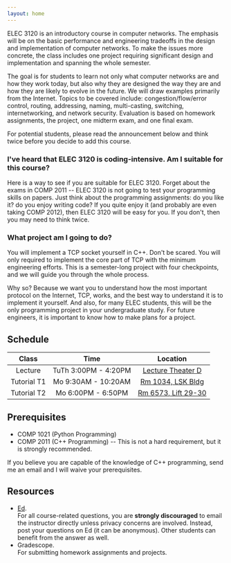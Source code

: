 ```yaml
---
layout: home
---
```


ELEC 3120 is an introductory course in computer networks. The emphasis will be on the basic performance and engineering tradeoffs in the design and implementation of computer networks. To make the issues more concrete, the class includes one project requiring significant design and implementation and spanning the whole semester.

The goal is for students to learn not only what computer networks are and how they work today, but also why they are designed the way they are and how they are likely to evolve in the future. We will draw examples primarily from the Internet. Topics to be covered include: congestion/flow/error control, routing, addressing, naming, multi-casting, switching, internetworking, and network security. Evaluation is based on homework assignments, the project, one midterm exam, and one final exam.

For potential students, please read the announcement below and think twice before you decide to add this course.

### I've heard that ELEC 3120 is coding-intensive. Am I suitable for this course?

Here is a way to see if you are suitable for ELEC 3120.
Forget about the exams in COMP 2011 -- ELEC 3120 is not going to test your programming skills on papers. Just think about the programming assignments: do you like it? do you enjoy writing code? If you quite enjoy it (and probably are even taking COMP 2012), then ELEC 3120 will be easy for you. If you don't, then you may need to think twice.

### What project am I going to do?

You will implement a TCP socket yourself in C++.
Don't be scared. You will only required to implement the core part of TCP with the minimum engineering efforts. 
This is a semester-long project with four checkpoints, and we will guide you through the whole process.

Why so?
Because we want you to understand how the most important protocol on the Internet, TCP, works, and the best way to understand it is to implement it yourself.
And also, for many ELEC students, this will be the only programming project in your undergraduate study. For future engineers, it is important to know how to make plans for a project.

## Schedule

| Class | Time | Location |
|:---:|:---:|:---:|
| Lecture | TuTh 3:00PM - 4:20PM | [Lecture Theater D](https://pathadvisor.ust.hk/nearest/lift/to/LTD;bFQMqeWF_ERU;1;1893,450/floor/1/at/normalized/1893,450,3) |
| Tutorial T1 | Mo 9:30AM - 10:20AM | [Rm 1034, LSK Bldg](https://pathadvisor.ust.hk/search/nearest/lift/to/ROOM%201034;f9_NTYWV4bOh;LSK1;461,597/floor/LSK1/at/normalized/24,827,3) |
| Tutorial T2 | Mo 6:00PM - 6:50PM | [Rm 6573, Lift 29-30](https://pathadvisor.ust.hk/search/nearest/lift/to/ROOM%206573;66ShdpdBdYbD;6;2848,-359/floor/6/at/normalized/2737,40,3) |

## Prerequisites

* COMP 1021 (Python Programming)
* COMP 2011 (C++ Programming) -- This is not a hard requirement, but it is strongly recommended.

If you believe you are capable of the knowledge of C++ programming, send me an email and I will waive your prerequisites.

## Resources

* [Ed](https://edstem.org/au/courses/16830/discussion/).\
  For all course-related questions, you are **strongly discouraged** to email the instructor directly unless privacy concerns are involved. Instead, post your questions on Ed (it can be anonymous). Other students can benefit from the answer as well.
* Gradescope.\
  For submitting homework assignments and projects.